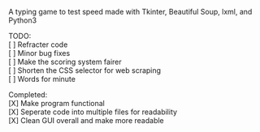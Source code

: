 A typing game to test speed made with Tkinter, Beautiful Soup, lxml, and Python3  

TODO:  
   [ ] Refracter code  
   [ ] Minor bug fixes   
   [ ] Make the scoring system fairer  
   [ ] Shorten the CSS selector for web scraping  
   [ ] Words for minute  

Completed:  
   [X] Make program functional  
   [X] Seperate code into multiple files for readability  
   [X] Clean GUI overall and make more readable  

